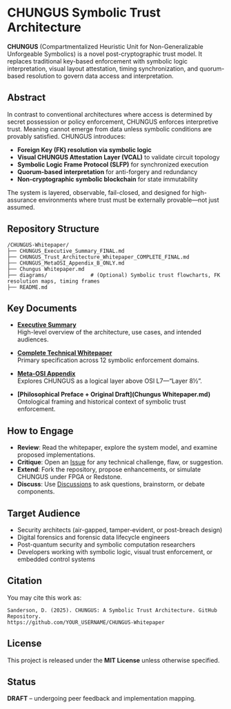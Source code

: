 
# CHUNGUS Symbolic Trust Architecture

**CHUNGUS** (Compartmentalized Heuristic Unit for Non-Generalizable Unforgeable Symbolics) is a novel post-cryptographic trust model. It replaces traditional key-based enforcement with symbolic logic interpretation, visual layout attestation, timing synchronization, and quorum-based resolution to govern data access and interpretation.

## Abstract

In contrast to conventional architectures where access is determined by secret possession or policy enforcement, CHUNGUS enforces interpretive trust. Meaning cannot emerge from data unless symbolic conditions are provably satisfied. CHUNGUS introduces:

- **Foreign Key (FK) resolution via symbolic logic**  
- **Visual CHUNGUS Attestation Layer (VCAL)** to validate circuit topology  
- **Symbolic Logic Frame Protocol (SLFP)** for synchronized execution  
- **Quorum-based interpretation** for anti-forgery and redundancy  
- **Non-cryptographic symbolic blockchain** for state immutability  

The system is layered, observable, fail-closed, and designed for high-assurance environments where trust must be externally provable—not just assumed.

## Repository Structure

```
/CHUNGUS-Whitepaper/
├── CHUNGUS_Executive_Summary_FINAL.md
├── CHUNGUS_Trust_Architecture_Whitepaper_COMPLETE_FINAL.md
├── CHUNGUS_MetaOSI_Appendix_B_ONLY.md
├── Chungus Whitepaper.md
├── diagrams/              # (Optional) Symbolic trust flowcharts, FK resolution maps, timing frames
├── README.md
```

## Key Documents

- **[Executive Summary](CHUNGUS_Executive_Summary_FINAL.md)**  
  High-level overview of the architecture, use cases, and intended audiences.

- **[Complete Technical Whitepaper](CHUNGUS_Trust_Architecture_Whitepaper_COMPLETE_FINAL.md)**  
  Primary specification across 12 symbolic enforcement domains.

- **[Meta-OSI Appendix](CHUNGUS_MetaOSI_Appendix_B_ONLY.md)**  
  Explores CHUNGUS as a logical layer above OSI L7—“Layer 8½”.

- **[Philosophical Preface + Original Draft](Chungus Whitepaper.md)**  
  Ontological framing and historical context of symbolic trust enforcement.

## How to Engage

- **Review**: Read the whitepaper, explore the system model, and examine proposed implementations.
- **Critique**: Open an [Issue](../../issues) for any technical challenge, flaw, or suggestion.
- **Extend**: Fork the repository, propose enhancements, or simulate CHUNGUS under FPGA or Redstone.
- **Discuss**: Use [Discussions](../../discussions) to ask questions, brainstorm, or debate components.

## Target Audience

- Security architects (air-gapped, tamper-evident, or post-breach design)
- Digital forensics and forensic data lifecycle engineers
- Post-quantum security and symbolic computation researchers
- Developers working with symbolic logic, visual trust enforcement, or embedded control systems

## Citation

You may cite this work as:

```
Sanderson, D. (2025). CHUNGUS: A Symbolic Trust Architecture. GitHub Repository.
https://github.com/YOUR_USERNAME/CHUNGUS-Whitepaper
```

## License

This project is released under the **MIT License** unless otherwise specified.

## Status

**DRAFT** – undergoing peer feedback and implementation mapping.
